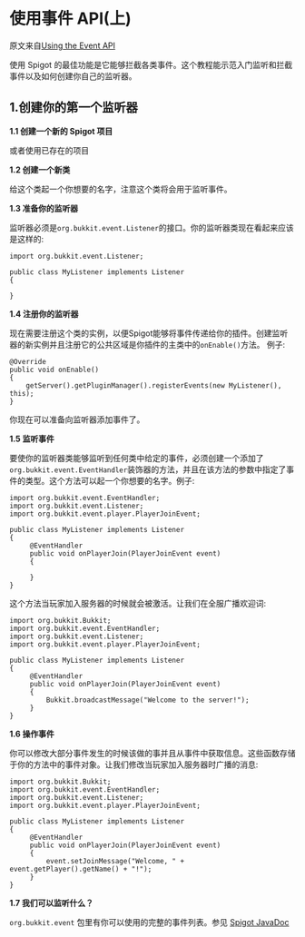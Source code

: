 # 使用事件 API(上)
原文来自[Using the Event API](https://www.spigotmc.org/wiki/using-the-event-api/)

使用 Spigot 的最佳功能是它能够拦截各类事件。这个教程能示范入门监听和拦截事件以及如何创建你自己的监听器。
## 1.创建你的第一个监听器

**1.1 创建一个新的 Spigot 项目**

或者使用已存在的项目

**1.2 创建一个新类**

给这个类起一个你想要的名字，注意这个类将会用于监听事件。

**1.3 准备你的监听器**

监听器必须是` org.bukkit.event.Listener `的接口。你的监听器类现在看起来应该是这样的:
```
import org.bukkit.event.Listener;

public class MyListener implements Listener
{

}
```

**1.4 注册你的监听器**

现在需要注册这个类的实例，以便Spigot能够将事件传递给你的插件。创建监听器的新实例并且注册它的公共区域是你插件的主类中的`onEnable()`方法。
例子:
```
@Override
public void onEnable()
{
    getServer().getPluginManager().registerEvents(new MyListener(), this);
}
```
你现在可以准备向监听器添加事件了。

**1.5 监听事件**

要使你的监听器类能够监听到任何类中给定的事件，必须创建一个添加了`org.bukkit.event.EventHandler`装饰器的方法，并且在该方法的参数中指定了事件的类型。这个方法可以起一个你想要的名字。例子:
```
import org.bukkit.event.EventHandler;
import org.bukkit.event.Listener;
import org.bukkit.event.player.PlayerJoinEvent;

public class MyListener implements Listener
{
     @EventHandler
     public void onPlayerJoin(PlayerJoinEvent event)
     {

     }
}
```

这个方法当玩家加入服务器的时候就会被激活。让我们在全服广播欢迎词:
```
import org.bukkit.Bukkit;
import org.bukkit.event.EventHandler;
import org.bukkit.event.Listener;
import org.bukkit.event.player.PlayerJoinEvent;

public class MyListener implements Listener
{
     @EventHandler
     public void onPlayerJoin(PlayerJoinEvent event)
     {
         Bukkit.broadcastMessage("Welcome to the server!");
     }
}
```

**1.6 操作事件**

你可以修改大部分事件发生的时候该做的事并且从事件中获取信息。这些函数存储于你的方法中的事件对象。让我们修改当玩家加入服务器时广播的消息:
```
import org.bukkit.Bukkit;
import org.bukkit.event.EventHandler;
import org.bukkit.event.Listener;
import org.bukkit.event.player.PlayerJoinEvent;

public class MyListener implements Listener
{
     @EventHandler
     public void onPlayerJoin(PlayerJoinEvent event)
     {
         event.setJoinMessage("Welcome, " + event.getPlayer().getName() + "!");
     }
}
```

**1.7 我们可以监听什么？**

`org.bukkit.event` 包里有你可以使用的完整的事件列表。参见 [Spigot JavaDoc](https://hub.spigotmc.org/javadocs/spigot/)